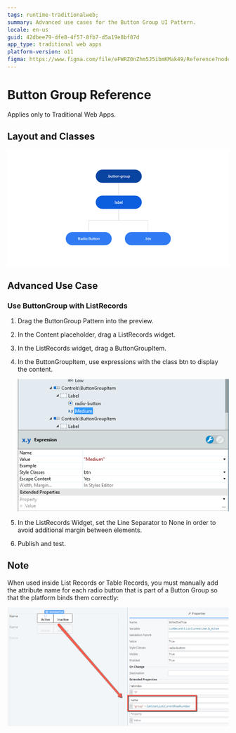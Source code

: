 ```yaml
---
tags: runtime-traditionalweb; 
summary: Advanced use cases for the Button Group UI Pattern.
locale: en-us
guid: 42dbee79-dfe8-4f57-8fb7-d5a19e8bf87d
app_type: traditional web apps
platform-version: o11
figma: https://www.figma.com/file/eFWRZ0nZhm5J5ibmKMak49/Reference?node-id=615:402
---
```


# Button Group Reference

<div class="info" markdown="1">

Applies only to Traditional Web Apps.

</div>

## Layout and Classes

![Screenshot illustrating the layout and classes of the Button Group UI Pattern in a Traditional Web App](images/buttongroup-image-3.png "Button Group Layout")

## Advanced Use Case

### Use ButtonGroup with ListRecords

1. Drag the ButtonGroup Pattern into the preview.

1. In the Content placeholder, drag a ListRecords widget.

1. In the ListRecords widget, drag a ButtonGroupItem.

1. In the ButtonGroupItem, use expressions with the class btn to display the content.

    ![Step-by-step visual guide on using ButtonGroup with ListRecords in a Traditional Web App](images/buttongroup-image-4.png "ButtonGroup with ListRecords")

1. In the ListRecords Widget, set the Line Separator to None in order to avoid additional margin between elements.

1. Publish and test.


## Note

When used inside List Records or Table Records, you must manually add the attribute name for each radio button that is part of a Button Group so that the platform binds them correctly: 


![Example of a Button Group used inside List Records or Table Records with manually added attribute names for radio buttons](images/buttongroup-image-5-ss.png "Button Group Usage Example")


